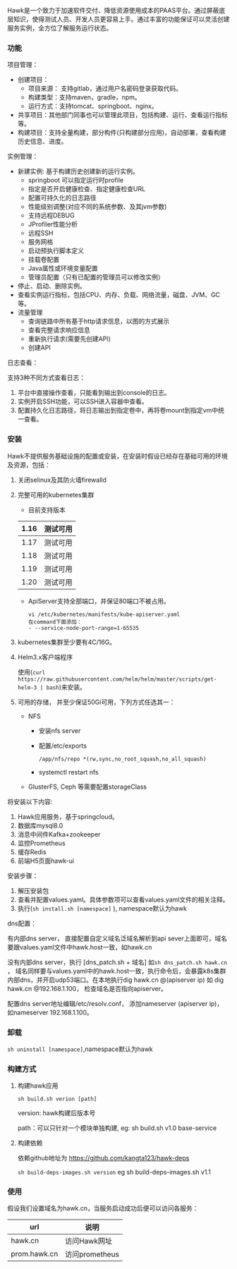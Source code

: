 Hawk是一个致力于加速软件交付、降低资源使用成本的PAAS平台。通过屏蔽底层知识，使得测试人员、开发人员更容易上手。通过丰富的功能保证可以灵活创建服务实例，全方位了解服务运行状态。

### 功能

项目管理：

- 创建项目：
  - 项目来源： 支持gitlab，通过用户名密码登录获取代码。
  - 构建类型：支持maven，gradle，npm。
  - 运行方式：支持tomcat、springboot、nginx。
- 共享项目：其他部门同事也可以管理此项目，包括构建、运行、查看运行指标等。
- 构建项目：支持全量构建，部分构件(只构建部分应用)，自动部署，查看构建历史信息、进度。

实例管理：

- 新建实例: 基于构建历史创建新的运行实例。
  - springboot 可以指定运行时profile
  - 指定是否开启健康检查、指定健康检查URL
  - 配置可持久化的日志路径
  - 性能级别调整(对应不同的系统参数、及其jvm参数)
  - 支持远程DEBUG
  - JProfiler性能分析
  - 远程SSH
  - 服务网格
  - 启动预执行脚本定义
  - 挂载卷配置
  - Java属性或环境变量配置
  - 管理员配置（只有已配置的管理员可以修改实例）
- 停止、启动、删除实例。
- 查看实例运行指标，包括CPU、内存、负载、网络流量，磁盘、JVM、GC等。
- 流量管理
  - 查询链路中所有基于http请求信息，以图的方式展示
  - 查看完整请求响应信息
  - 重新执行请求(需要先创建API)
  - 创建API
  
   
日志查看：

支持3种不同方式查看日志：

1. 平台中直接操作查看，只能看到输出到console的日志。
2. 实例开启SSH功能，可以SSH进入容器中查看。
3. 配置持久化日志路径，将日志输出到指定卷中，再将卷mount到指定vm中统一查看。

### 安装

Hawk不提供服务基础设施的配置或安装，在安装时假设已经存在基础可用的环境及资源，包括：

1. 关闭selinux及其防火墙firewalld

2. 完整可用的kubernetes集群

   - 目前支持版本

   | 1.16 | 测试可用 |
   | ---- | -------- |
   | 1.17 | 测试可用 |
   | 1.18 | 测试可用   |
   | 1.19 | 测试可用   |
   | 1.20 | 测试可用   |

   - ApiServer支持全部端口，并保证80端口不被占用。

     ```shell
     vi /etc/kubernetes/manifests/kube-apiserver.yaml
     在command下面添加：
     - --service-node-port-range=1-65535
     ```

3. kubernetes集群至少要有4C/16G。

4. Helm3.x客户端程序

   使用(`curl https://raw.githubusercontent.com/helm/helm/master/scripts/get-helm-3 | bash`)来安装。

5. 可用的存储， 并至少保证50Gi可用，下列方式任选其一：

   - NFS

     - 安装nfs server

     - 配置/etc/exports

       ```shell
       /app/nfs/repo *(rw,sync,no_root_squash,no_all_squash)
       ```

     - systemctl restart  nfs

   - GlusterFS, Ceph 等需要配置storageClass

将安装以下内容:

1. Hawk应用服务，基于springcloud。
2. 数据库mysql8.0
3. 消息中间件Kafka+zookeeper
4. 监控Prometheus
5. 缓存Redis
6. 前端H5页面hawk-ui

安装步骤：

1. 解压安装包
2. 查看并配置values.yaml。具体参数项可以查看values.yaml文件的相关注释。
3. 执行(`sh install.sh [namespace]` ), namespace默认为hawk

dns配置：

有内部dns server， 直接配置自定义域名泛域名解析到api sever上面即可，域名要跟values.yaml文件中hawk.host一致，如hawk.cn

没有内部dns server，执行 [dns_patch.sh + 域名] 如`sh dns_patch.sh hawk.cn` ， 域名同样要与values.yaml中的hawk.host一致，执行命令后，会暴露k8s集群内部dns，并开启udp53端口。在本地执行dig hawk.cn @(apiserver ip) 如 dig hawk.cn @192.168.1.100， 检查域名是否指向apiserver。

配置dns server地址编辑/etc/resolv.conf， 添加nameserver (apiserver ip)， 如nameserver 192.168.1.100。

### 卸载

`sh uninstall [namespace]`,namespace默认为hawk

### 构建方式

1. 构建hawk应用

   `sh build.sh verion [path]`

   version: hawk构建后版本号

   path：可以只针对一个模块单独构建, eg: sh build.sh v1.0 base-service

2. 构建依赖

   依赖github地址为 https://github.com/kangta123/hawk-deps

   `sh build-deps-images.sh version` eg sh build-deps-images.sh v1.1

### 使用

假设我们设置域名为hawk.cn，当服务启动成功后便可以访问各服务：

| url          | 说明           |
| ------------ | -------------- |
| hawk.cn      | 访问Hawk网址   |
| prom.hawk.cn | 访问prometheus |

